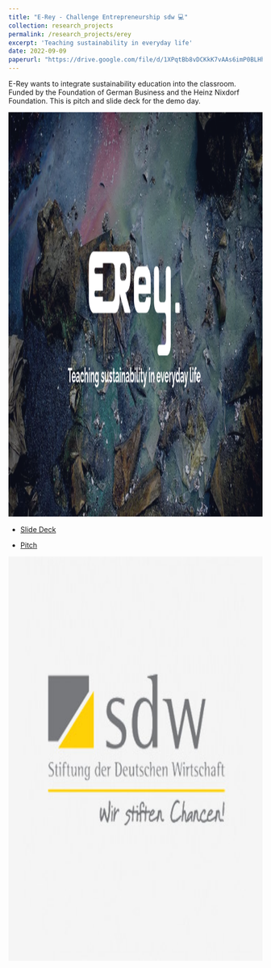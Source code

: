 ```yaml
---
title: "E-Rey - Challenge Entrepreneurship sdw 💻"
collection: research_projects
permalink: /research_projects/erey
excerpt: 'Teaching sustainability in everyday life'
date: 2022-09-09
paperurl: "https://drive.google.com/file/d/1XPqtBb8vDCKkK7vAAs6imP0BLHhSk5ys/view?usp=sharing"
---
```


E-Rey wants to integrate sustainability education into the classroom. Funded by the Foundation of German Business and the Heinz Nixdorf Foundation. This is pitch and slide deck for the demo day.


<center><img src="/images/research_projects/erey.png" width="800" height="800" /></center>


* [Slide Deck](https://drive.google.com/file/d/1XPqtBb8vDCKkK7vAAs6imP0BLHhSk5ys/view?usp=sharing)

* [Pitch](https://drive.google.com/file/d/1wKDz1-whLwY8sFd0UAg8wIug7x91t-Do/view?usp=sharing)

<center><img src="/images/research_projects/sdw.png" width="800" height="800" /></center>